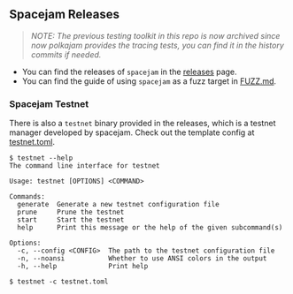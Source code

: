 ## Spacejam Releases

> _NOTE: The previous testing toolkit in this repo is now archived since now polkajam provides the tracing tests, you can find it in the history commits if needed._

- You can find the releases of `spacejam` in the [releases](https://github.com/polkajam/spacejam/releases) page.
- You can find the guide of using `spacejam` as a fuzz target in [FUZZ.md](./FUZZ.md).

### Spacejam Testnet

There is also a `testnet` binary provided in the releases, which is a testnet manager developed by spacejam.
Check out the template config at [testnet.toml](./testnet.toml).

```
$ testnet --help
The command line interface for testnet

Usage: testnet [OPTIONS] <COMMAND>

Commands:
  generate  Generate a new testnet configuration file
  prune     Prune the testnet
  start     Start the testnet
  help      Print this message or the help of the given subcommand(s)

Options:
  -c, --config <CONFIG>  The path to the testnet configuration file
  -n, --noansi           Whether to use ANSI colors in the output
  -h, --help             Print help

$ testnet -c testnet.toml
```
